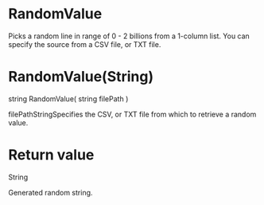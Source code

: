 ﻿# RandomValue

Picks a random line in range of 0 - 2 billions from a 1-column list. You can specify the
            source from a CSV file, or TXT file.

# 



# RandomValue(String)

string RandomValue(
	string filePath
)

filePathStringSpecifies the CSV, or TXT file from which to retrieve a random value.

# Return value

String

Generated random string.
